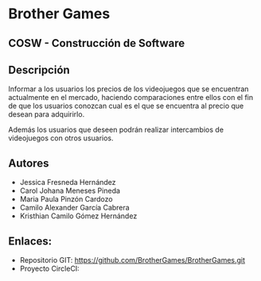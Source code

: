 # Brother Games
## COSW - Construcción de Software
## Descripción
Informar a los usuarios los precios de los videojuegos que se encuentran actualmente en el mercado, haciendo comparaciones entre ellos con el fin de que los usuarios conozcan cual es el que se encuentra al precio que desean para adquirirlo.

Además los usuarios que deseen podrán realizar intercambios de videojuegos con otros usuarios.
## Autores
* Jessica Fresneda Hernández
* Carol Johana Meneses Pineda
* Maria Paula Pinzón Cardozo
* Camilo Alexander García Cabrera
* Kristhian Camilo Gómez Hernández

## Enlaces:
* Repositorio GIT: https://github.com/BrotherGames/BrotherGames.git
* Proyecto CircleCI: 

